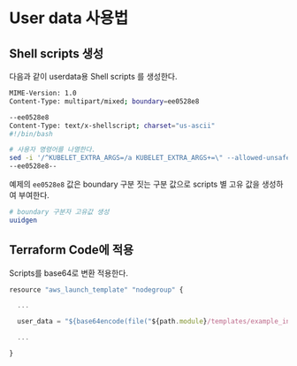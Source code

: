 # User data 사용법

## Shell scripts 생성

다음과 같이 userdata용 Shell scripts 를 생성한다.

```sh
MIME-Version: 1.0
Content-Type: multipart/mixed; boundary=ee0528e8

--ee0528e8
Content-Type: text/x-shellscript; charset="us-ascii"
#!/bin/bash

# 사용자 명령어를 나열한다.
sed -i '/^KUBELET_EXTRA_ARGS=/a KUBELET_EXTRA_ARGS+=\" --allowed-unsafe-sysctls 'net.core.somaxconn,net.netfilter.nf_conntrack_tcp_be_liberal' \"' /etc/eks/bootstrap.sh
--ee0528e8--
```

예제의 `ee0528e8` 값은 boundary 구분 짓는 구분 값으로 scripts 별 고유 값을 생성하여 부여한다.

```sh
# boundary 구분자 고유값 생성
uuidgen
```

## Terraform Code에 적용

Scripts를 base64로 변환 적용한다.

```js
resource "aws_launch_template" "nodegroup" {

  ...

  user_data = "${base64encode(file("${path.module}/templates/example_insecure_docker_registry.sh"))}"

  ...

}
```